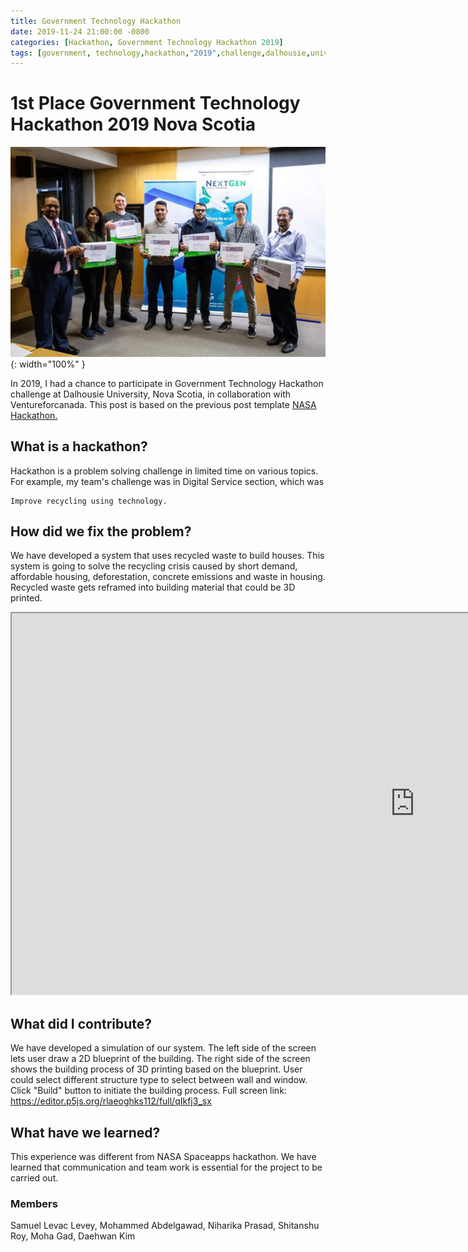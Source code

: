 ```yaml
---
title: Government Technology Hackathon
date: 2019-11-24 21:00:00 -0800
categories: [Hackathon, Government Technology Hackathon 2019]
tags: [government, technology,hackathon,"2019",challenge,dalhousie,university,daehwan,kim,david]     # TAG names should always be lowercase
---
```


# 1st Place Government Technology Hackathon 2019 Nova Scotia

![Desktop View](/assets/images/yearbook/image4.png){: width="100%" }

In 2019, I had a chance to participate in Government Technology Hackathon challenge at Dalhousie University, Nova Scotia, in collaboration with Ventureforcanada. This post is based on the previous post template <a href="../nasa-hackathon">NASA Hackathon.</a>

## What is a hackathon?

Hackathon is a problem solving challenge in limited time on various topics. For example, my team's challenge was in Digital Service section, which was

```
Improve recycling using technology.
```

## How did we fix the problem?

We have developed a system that uses recycled waste to build houses. This system is going to solve the recycling crisis caused by short demand, affordable housing, deforestation, concrete emissions and waste in housing. Recycled waste gets reframed into building material that could be 3D printed.

<iframe src="https://editor.p5js.org/rlaeoghks112/full/tGP4UGfyC" width="1290px" height="610px"></iframe>

## What did I contribute?

We have developed a simulation of our system. The left side of the screen lets user draw a 2D blueprint of the building. The right side of the screen shows the building process of 3D printing based on the blueprint. User could select different structure type to select between wall and window. Click "Build" button to initiate the building process. Full screen link: https://editor.p5js.org/rlaeoghks112/full/qIkfj3_sx

## What have we learned?

This experience was different from NASA Spaceapps hackathon. We have learned that communication and team work is essential for the project to be carried out. 

### Members
Samuel Levac Levey, Mohammed Abdelgawad, Niharika Prasad, Shitanshu Roy, Moha Gad, Daehwan Kim